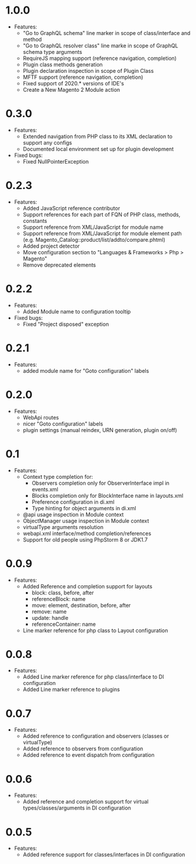 1.0.0
============= 
* Features:
    * "Go to GraphQL schema" line marker in scope of class/interface and method
    * "Go to GraphQL resolver class" line marke in scope of GraphQL schema type arguments
    * RequireJS mapping support (reference navigation, completion)
    * Plugin class methods generation
    * Plugin declaration inspection in scope of Plugin Class
    * MFTF support (reference navigation, completion)
    * Fixed support of 2020.* versions of IDE's
    * Create a New Magento 2 Module action

0.3.0
============= 
* Features:
    * Extended navigation from PHP class to its XML declaration to support any configs
    * Documented local environment set up for plugin development
* Fixed bugs:
    * Fixed NullPointerException

0.2.3
=============
* Features:
    * Added JavaScript reference contributor
    * Support references for each part of FQN of PHP class, methods, constants
    * Support reference from XML/JavaScript for module name
    * Support reference from XML/JavaScript for module element path (e.g. Magento_Catalog::product/list/addto/compare.phtml)
    * Added project detector
    * Move configuration section to "Languages & Frameworks > Php > Magento"
    * Remove deprecated elements
    
0.2.2
============= 
* Features:
    * Added Module name to configuration tooltip
* Fixed bugs:
    * Fixed "Project disposed" exception
   
0.2.1
=============    
* Features:
    * added module name for "Goto configuration" labels
    
0.2.0
=============
* Features:
    * WebApi routes
    * nicer "Goto configuration" labels
    * plugin settings (manual reindex, URN generation, plugin on/off)
 
0.1
=============  
* Features:
    * Context type completion for:
        * Observers completion only for ObserverInterface impl in events.xml
        * Blocks completion only for BlockInterface name in layouts.xml
        * Preference configuration in di.xml
        * Type hinting for object arguments in di.xml
    * @api usage inspection in Module context
    * ObjectManager usage inspection in Module context
    * virtualType arguments resolution
    * webapi.xml interface/method completion/references
    * Support for old people using PhpStorm 8 or JDK1.7
    
0.0.9
=============    
* Features:
    * Added Reference and completion support for layouts
        * block: class, before, after
        * referenceBlock: name
        * move: element, destination, before, after
        * remove: name
        * update: handle
        * referenceContainer: name
    * Line marker reference for php class to Layout configuration

0.0.8
=============
* Features:
    * Added Line marker reference for php class/interface to DI configuration
    * Added Line marker reference to plugins

0.0.7
=============
* Features:
    * Added reference to configuration and observers (classes or virtualType)
    * Added reference to observers from configuration
    * Added reference to event dispatch from configuration
    
0.0.6
=============
* Features:
    * Added reference and completion support for virtual types/classes/arguments in DI configuration
    
0.0.5
=============
* Features:
    * Added reference support for classes/interfaces in DI configuration